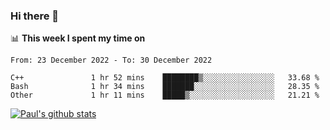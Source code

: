 ### Hi there 👋

📊 **This week I spent my time on**
<!--START_SECTION:waka-->

```text
From: 23 December 2022 - To: 30 December 2022

C++               1 hr 52 mins    ████████▒░░░░░░░░░░░░░░░░   33.68 %
Bash              1 hr 34 mins    ███████░░░░░░░░░░░░░░░░░░   28.35 %
Other             1 hr 11 mins    █████▒░░░░░░░░░░░░░░░░░░░   21.21 %
```

<!--END_SECTION:waka-->


[![Paul's github stats](https://github-readme-stats.vercel.app/api?username=mickeyouyou&theme=dracula&show_icons=true)](https://github.com/anuraghazra/github-readme-stats)
